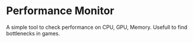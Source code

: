 # Performance Monitor
A simple tool to check performance on CPU, GPU, Memory. Usefull to find bottlenecks in games.
